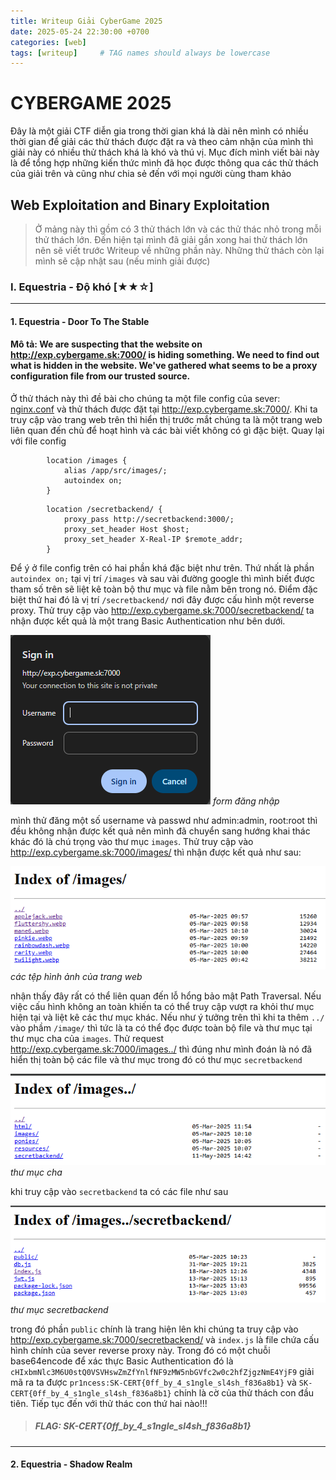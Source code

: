 ```yaml
---
title: Writeup Giải CyberGame 2025
date: 2025-05-24 22:30:00 +0700
categories: [web]
tags: [writeup]     # TAG names should always be lowercase
---
```

# CYBERGAME 2025
Đây là một giải CTF diễn gia trong thời gian khá là dài nên mình có nhiều thời gian để giải các thử thách được đặt ra và theo cảm nhận của mình thì giải này có nhiều thử thách khá là khó và thú vị. Mục đích mình viết bài này là để tổng hợp những kiến thức mình đã học được thông qua các thử thách của giải trên và cũng như chia sẻ đến với mọi người cùng tham khảo 


## Web Exploitation and Binary Exploitation
> Ở mảng này thì gồm có 3 thử thách lớn và các thử thác nhỏ trong mỗi thử thách lớn. Đến hiện tại mình đã giải gần xong hai thử thách lớn nên sẽ viết trước Writeup về những phần này. Những thử thách còn lại mình sẽ cập nhật sau (nếu minh giải được)


### I. Equestria - Độ khó [★★☆]
---
#### 1. Equestria - Door To The Stable 
#### **Mô tả: We are suspecting that the website on http://exp.cybergame.sk:7000/ is hiding something. We need to find out what is hidden in the website. We've gathered what seems to be a proxy configuration file from our trusted source.**
Ở thử thách này thì đề bài cho chúng ta một file config của sever: [nginx.conf](/assets/2025-05-24-Writeup%20CYBERGAME%202025/nginx.conf) và thử thách được đặt tại http://exp.cybergame.sk:7000/.
Khi ta truy cập vào trang web trên thì hiển thị trước mắt chúng ta là một trang web liên quan đến chủ để hoạt hình và các bài viết không có gì đặc biệt.
Quay lại với file config

```config
        location /images {
            alias /app/src/images/;
            autoindex on;
        }
```
```config
        location /secretbackend/ {
            proxy_pass http://secretbackend:3000/;
            proxy_set_header Host $host;
            proxy_set_header X-Real-IP $remote_addr;
        }
```

Để ý ở file config trên có hai phần khá đặc biệt như trên. Thứ nhất là phần `autoindex on;` tại vị trí `/images` và sau vài đường google thì mình biết được tham số trên sẽ liệt kê toàn bộ thư mục và file nằm bên trong nó. Điểm đặc biệt thứ hai đó là vị trí `/secretbackend/` nơi đây được cấu hình một reverse proxy. Thử truy cập vào http://exp.cybergame.sk:7000/secretbackend/ ta nhận được kết quả là một trang Basic Authentication như bên dưới.

![Form yêu cầu đăng nhập](/assets/2025-05-24-Writeup%20CYBERGAME%202025/Basic%20Auth.png)
_form đăng nhập_

mình thử đăng một số username và passwd như admin:admin, root:root thì đều không nhận được kết quả nên mình đã chuyển sang hướng khai thác khác đó là chú trọng vào thư mục `images`. Thử truy cập vào http://exp.cybergame.sk:7000/images/ thì nhận được kết quả như sau:

![danh sách các tệp hình ảnh hiển thị trong trang web](/assets/2025-05-24-Writeup%20CYBERGAME%202025/list.png)
_các tệp hình ảnh của trang web_

nhận thấy đây rất có thể liên quan đến lỗ hổng bảo mật Path Traversal. Nếu việc cấu hình không an toàn khiến ta có thể truy cập vượt ra khỏi thư mục hiện tại và liệt kê các thư mục khác. Nếu như ý tưởng trên thì khi ta thêm `../` vào phầm `/image/` thì tức là ta có thể đọc được toàn bộ file và thư mục tại thư mục cha của `images`. Thử request http://exp.cybergame.sk:7000/images../ thì đúng như mình đoán là nó đã hiển thị toàn bộ các file và thư mục trong đó có thư mục `secretbackend`

![Thư mục cha](/assets/2025-05-24-Writeup%20CYBERGAME%202025/payload.png)
_thư mục cha_

khi truy cập vào `secretbackend` ta có các file như sau

![source code](/assets/2025-05-24-Writeup%20CYBERGAME%202025/secret.png)
_thư mục secretbackend_

trong đó phần `public` chính là trang hiện lên khi chúng ta truy cập vào http://exp.cybergame.sk:7000/secretbackend/ và `index.js` là file chứa cấu hình chính của sever reverse proxy này. Trong đó có một chuỗi base64encode để xác thực Basic Authentication đó là `cHIxbmNlc3M6U0stQ0VSVHswZmZfYnlfNF9zMW5nbGVfc2w0c2hfZjgzNmE4YjF9`
giải mã ra ta được `pr1ncess:SK-CERT{0ff_by_4_s1ngle_sl4sh_f836a8b1}` và `SK-CERT{0ff_by_4_s1ngle_sl4sh_f836a8b1}` chính là cờ của thử thách con đầu tiên. Tiếp tục đến với thử thác con thứ hai nào!!!

>#####  FLAG: SK-CERT{0ff_by_4_s1ngle_sl4sh_f836a8b1}


-----


#### 2. Equestria - Shadow Realm